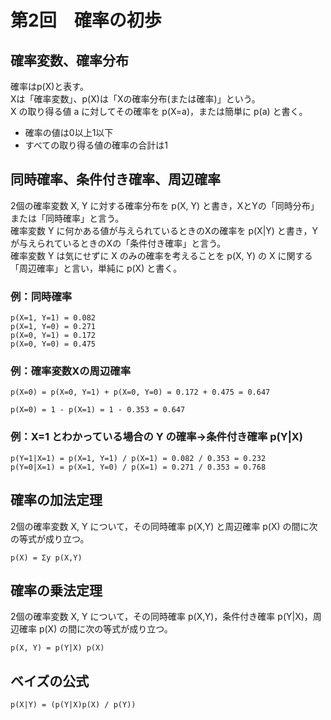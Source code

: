 # 第2回　確率の初歩

## 確率変数、確率分布
確率はp(X)と表す。  
Xは「確率変数」、p(X)は「Xの確率分布(または確率)」という。  
X の取り得る値 a に対してその確率を p(X=a)，または簡単に p(a) と書く。
- 確率の値は0以上1以下
- すべての取り得る値の確率の合計は1

## 同時確率、条件付き確率、周辺確率
2個の確率変数 X, Y に対する確率分布を p(X, Y) と書き，XとYの「同時分布」または「同時確率」と言う。  
確率変数 Y に何かある値が与えられているときのXの確率を p(X|Y) と書き，Yが与えられているときのXの「条件付き確率」と言う。  
確率変数 Y は気にせずに X のみの確率を考えることを p(X, Y) の X に関する「周辺確率」と言い，単純に p(X) と書く。

### 例：同時確率
```
p(X=1, Y=1) = 0.082
p(X=1, Y=0) = 0.271
p(X=0, Y=1) = 0.172
p(X=0, Y=0) = 0.475
```
### 例：確率変数Xの周辺確率
```
p(X=0) = p(X=0, Y=1) + p(X=0, Y=0) = 0.172 + 0.475 = 0.647
```
```
p(X=0) = 1 - p(X=1) = 1 - 0.353 = 0.647
```
### 例：X=1 とわかっている場合の Y の確率→条件付き確率 p(Y|X)
```
p(Y=1|X=1) = p(X=1, Y=1) / p(X=1) = 0.082 / 0.353 = 0.232
p(Y=0|X=1) = p(X=1, Y=0) / p(X=1) = 0.271 / 0.353 = 0.768
```

## 確率の加法定理
2個の確率変数 X, Y について，その同時確率 p(X,Y) と周辺確率 p(X) の間に次の等式が成り立つ。
```
p(X) = Σy p(X,Y)
```

## 確率の乗法定理
2個の確率変数 X, Y について，その同時確率 p(X,Y)，条件付き確率 p(Y|X)，周辺確率 p(X) の間に次の等式が成り立つ。
```
p(X, Y) = p(Y|X) p(X)
```

## ベイズの公式
```
p(X|Y) = (p(Y|X)p(X) / p(Y))
```